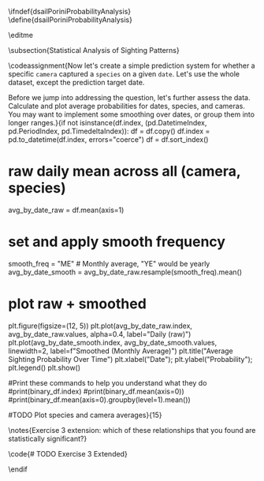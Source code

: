 \ifndef{dsailPoriniProbabilityAnalysis}
\define{dsailPoriniProbabilityAnalysis}

\editme

\subsection{Statistical Analysis of Sighting Patterns}

\codeassignment{Now let's create a simple prediction system for whether a specific `camera` captured a `species` on a given `date`. Let's use the whole dataset, except the prediction target date.

Before we jump into addressing the question, let's further assess the data. Calculate and plot average probabilities for dates, species, and cameras. You may want to implement some smoothing over dates, or group them into longer ranges.}{if not isinstance(df.index, (pd.DatetimeIndex, pd.PeriodIndex, pd.TimedeltaIndex)):
        df = df.copy()
        df.index = pd.to_datetime(df.index, errors="coerce")
df = df.sort_index()

# raw daily mean across all (camera, species)
avg_by_date_raw = df.mean(axis=1)


# set and apply smooth frequency
smooth_freq = "ME" # Monthly average, "YE" would be yearly
avg_by_date_smooth = avg_by_date_raw.resample(smooth_freq).mean()

# plot raw + smoothed
plt.figure(figsize=(12, 5))
plt.plot(avg_by_date_raw.index, avg_by_date_raw.values, alpha=0.4, label="Daily (raw)")
plt.plot(avg_by_date_smooth.index, avg_by_date_smooth.values, linewidth=2, label=f"Smoothed (Monthly Average)")
plt.title("Average Sighting Probability Over Time")
plt.xlabel("Date"); plt.ylabel("Probability"); plt.legend()
plt.show()

#Print these commands to help you understand what they do
#print(binary_df.index)
#print(binary_df.mean(axis=0))
#print(binary_df.mean(axis=0).groupby(level=1).mean())

#TODO Plot species and camera averages}{15}

\notes{Exercise 3 extension: which of these relationships that you found are statistically significant?}

\code{# TODO Exercise 3 Extended}

\endif


